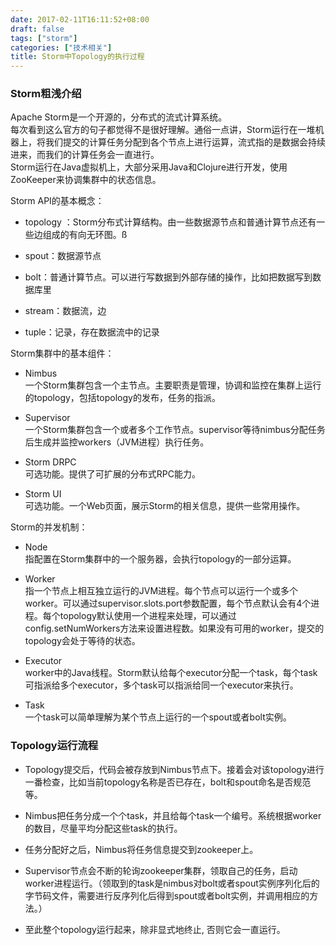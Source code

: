 ```yaml
---
date: 2017-02-11T16:11:52+08:00
draft: false
tags: ["storm"]
categories: ["技术相关"]
title: Storm中Topology的执行过程
---
```


### Storm粗浅介绍

Apache Storm是一个开源的，分布式的流式计算系统。  
每次看到这么官方的句子都觉得不是很好理解。通俗一点讲，Storm运行在一堆机器上，将我们提交的计算任务分配到各个节点上进行运算，流式指的是数据会持续进来，而我们的计算任务会一直进行。  
Storm运行在Java虚拟机上，大部分采用Java和Clojure进行开发，使用ZooKeeper来协调集群中的状态信息。  

Storm API的基本概念：  

- topology ：Storm分布式计算结构。由一些数据源节点和普通计算节点还有一些边组成的有向无环图。ß

- spout：数据源节点

- bolt：普通计算节点。可以进行写数据到外部存储的操作，比如把数据写到数据库里

- stream：数据流，边

- tuple：记录，存在数据流中的记录

Storm集群中的基本组件：  

- Nimbus  
一个Storm集群包含一个主节点。主要职责是管理，协调和监控在集群上运行的topology，包括topology的发布，任务的指派。

- Supervisor  
一个Storm集群包含一个或者多个工作节点。supervisor等待nimbus分配任务后生成并监控workers（JVM进程）执行任务。

- Storm DRPC  
可选功能。提供了可扩展的分布式RPC能力。

- Storm UI  
可选功能。一个Web页面，展示Storm的相关信息，提供一些常用操作。

Storm的并发机制：

- Node  
指配置在Storm集群中的一个服务器，会执行topology的一部分运算。

- Worker  
指一个节点上相互独立运行的JVM进程。每个节点可以运行一个或多个worker。可以通过supervisor.slots.port参数配置，每个节点默认会有4个进程。每个topology默认使用一个进程来处理，可以通过config.setNumWorkers方法来设置进程数。如果没有可用的worker，提交的topology会处于等待的状态。

- Executor  
worker中的Java线程。Storm默认给每个executor分配一个task，每个task可指派给多个executor，多个task可以指派给同一个executor来执行。

- Task  
一个task可以简单理解为某个节点上运行的一个spout或者bolt实例。


### Topology运行流程  

- Topology提交后，代码会被存放到Nimbus节点下。接着会对该topology进行一番检查，比如当前topology名称是否已存在，bolt和spout命名是否规范等。

- Nimbus把任务分成一个个task，并且给每个task一个编号。系统根据worker的数目，尽量平均分配这些task的执行。 

- 任务分配好之后，Nimbus将任务信息提交到zookeeper上。

- Supervisor节点会不断的轮询zookeeper集群，领取自己的任务，启动worker进程运行。（领取到的task是nimbus对bolt或者spout实例序列化后的字节码文件，需要进行反序列化后得到spout或者bolt实例，并调用相应的方法。）

- 至此整个topology运行起来，除非显式地终止, 否则它会一直运行。